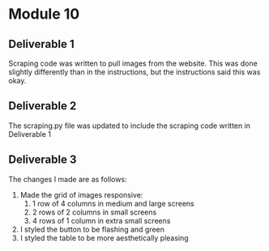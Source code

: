 # Module 10

## Deliverable 1
Scraping code was written to pull images from the website. This was done slightly differently than in the instructions, but the instructions said this was okay.

## Deliverable 2
The scraping.py file was updated to include the scraping code written in Deliverable 1

## Deliverable 3
The changes I made are as follows:
1. Made the grid of images responsive:
   1. 1 row of 4 columns in medium and large screens
   2. 2 rows of 2 columns in small screens
   3. 4 rows of 1 column in extra small screens
2. I styled the button to be flashing and green
3. I styled the table to be more aesthetically pleasing
